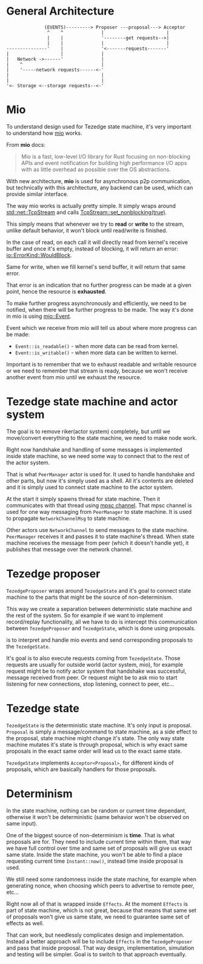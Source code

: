 # General Architecture

```
              (EVENTS)---------> Proposer ---proposal---> Acceptor
               ^    ^              |                       |
               |    |              '--------get requests-->|
               |    |              |                       |
---------------'    |              '<-------requests-------'
|                   |              |
|   Network ->------'              |
|    ^                             |
|    '-----network requests------<-'
|                                  |
|                                  |
'<- Storage <--storage requests--<-'
```

# Mio

To understand design used for Tezedge state machine, it's very
important to understand how [mio](https://docs.rs/mio/0.7.13/mio/) works.

From **mio** docs:
> Mio is a fast, low-level I/O library for Rust focusing on non-blocking
> APIs and event notification for building high performance I/O apps with
> as little overhead as possible over the OS abstractions.

With new architecture, **mio** is used for asynchronous p2p communication,
but technically with this architecture, any backend can be used, which
can provide similar interface.

The way mio works is actually pretty simple. It simply wraps around
[std::net::TcpStream](https://doc.rust-lang.org/std/net/struct.TcpStream.html)
and calls [TcpStream::set_nonblocking(true)](https://doc.rust-lang.org/std/net/struct.TcpStream.html#method.set_nonblocking).

This simply means that whenever we try to **read** or **write** to the stream,
unlike default behavior, it won't block until read/write is finished.

In the case of read, on each call it will directly read from kernel's
receive buffer and once it's empty, instead of blocking, it will return
an error: [io::ErrorKind::WouldBlock](https://doc.rust-lang.org/std/io/enum.ErrorKind.html#variant.WouldBlock).

Same for write, when we fill kernel's send buffer, it will return that
same error.

That error is an indication that no further progress can be made at a
given point, hence the resource is **exhausted**.

To make further progress asynchronously and efficiently, we need to
be notified, when there will be further progress to be made. The way
it's done in mio is using [mio::Event](https://docs.rs/mio/0.7.13/mio/event/struct.Event.html).

Event which we receive from mio will tell us about where more progress
can be made:

- `Event::is_readable()` - when more data can be read from kernel.
- `Event::is_writable()` - when more data can be written to kernel.

Important is to remember that we to exhaust readable and writable
resource or we need to remember that stream is ready, because we won't
receive another event from mio until we exhaust the resource.

# Tezedge state machine and actor system

The goal is to remove riker(actor system) completely, but until we
move/convert everything to the state machine, we need to make node work.

Right now handshake and handling of some messages is implemented inside
state machine, so we need some way to connect that to the rest of the
actor system.

That is what `PeerManager` actor is used for. It used to handle handshake
and other parts, but now it's simply used as a shell. All it's contents
are deleted and it is simply used to connect state machine to the actor
system.

At the start it simply spawns thread for state machine. Then it communicates
with that thread using [mpsc channel](https://doc.rust-lang.org/std/sync/mpsc/index.html).
That mpsc channel is used for one way messaging from `PeerManager` to
state machine. It is used to propagate `NetworkChannelMsg` to state machine.

Other actors use `NetworkChannel` to send messages to the state machine.
`PeerManager` receives it and passes it to state machine's thread. When
state machine receives the message from peer (which it doesn't handle yet),
it publishes that message over the network channel.

# Tezedge proposer

`TezedgeProposer` wraps around `TezedgeState` and it's goal to connect
state machine to the parts that might be the source of non-determinism.

This way we create a separation between deterministic state machine and
the rest of the system. So for example if we want to implement record/replay
functionality, all we have to do is intercept this communication
between `TezedgeProposer` and `TezedgeState`, which is done using proposals.

is to interpret
and handle mio events and send corresponding proposals to the `TezedgeState`.

It's goal is to also execute requests coming from `TezedgeState`. Those
requests are usually for outside world (actor system, mio), for example
request might be to notify actor system that handshake was successful,
message received from peer. Or request might be to ask mio to start
listening for new connections, stop listening, connect to peer, etc...

# Tezedge state

`TezedgeState` is the deterministic state machine. It's only input is
proposal. `Proposal` is simply a message/command to state machine, as a
side effect to the proposal, state machine might change it's state.
The only way state machine mutates it's state is through proposal, which
is why exact same proposals in the exact same order will lead us to the
exact same state.

`TezedgeState` implements `Acceptor<Proposal>`, for different kinds of proposals,
which are basically handlers for those proposals.

# Determinism

In the state machine, nothing can be random or current time dependant,
otherwise it won't be deterministic (same behavior won't be observed
on same input).

One of the biggest source of non-determinism is **time**. That is what
proposals are for. They need to include current time within them, that
way we have full control over time and same set of proposals will give
us exact same state. Inside the state machine, you won't be able to find
a place requesting current time `Instant::now()`, instead time inside
proposal is used.

We still need some randomness inside the state machine, for example
when generating nonce, when choosing which peers to advertise to
remote peer, etc...

Right now all of that is wrapped inside `Effects`. At the moment `Effects`
is part of state machine, which is not great, because that means that
same set of proposals won't give us same state, we need to guarantee
same set of effects as well.

That can work, but needlessly complicates design and implementation.
Instead a better approach will be to include `Effects` in the `TezedgeProposer`
and pass that inside proposal. That way design, implementation, simulation
and testing will be simpler. Goal is to switch to that approach eventually.
